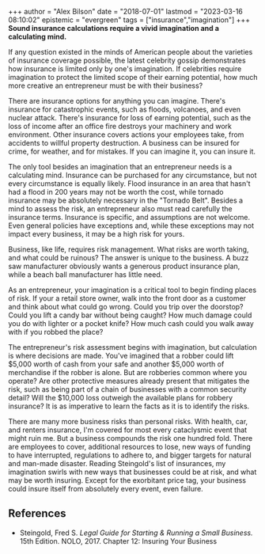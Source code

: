 +++
author = "Alex Bilson"
date = "2018-07-01"
lastmod = "2023-03-16 08:10:02"
epistemic = "evergreen"
tags = ["insurance","imagination"]
+++
**Sound insurance calculations require a vivid imagination and a calculating mind.**

If any question existed in the minds of American people about the varieties of insurance coverage possible, the latest celebrity gossip demonstrates how insurance is limited only by one's imagination. If celebrities require imagination to protect the limited scope of their earning potential, how much more creative an entrepreneur must be with their business?

There are insurance options for anything you can imagine. There's insurance for catastrophic events, such as floods, volcanoes, and even nuclear attack. There's insurance for loss of earning potential, such as the loss of income after an office fire destroys your machinery and work environment. Other insurance covers actions your employees take, from accidents to willful property destruction. A business can be insured for crime, for weather, and for mistakes. If you can imagine it, you can insure it.

The only tool besides an imagination that an entrepreneur needs is a calculating mind. Insurance can be purchased for any circumstance, but not every circumstance is equally likely. Flood insurance in an area that hasn't had a flood in 200 years may not be worth the cost, while tornado insurance may be absolutely necessary in the "Tornado Belt". Besides a mind to assess the risk, an entrepreneur also must read carefully the insurance terms. Insurance is specific, and assumptions are not welcome. Even general policies have exceptions and, while these exceptions may not impact every business, it may be a high risk for yours.

Business, like life, requires risk management. What risks are worth taking, and what could be ruinous? The answer is unique to the business. A buzz saw manufacturer obviously wants a generous product insurance plan, while a beach ball manufacturer has little need.

As an entrepreneur, your imagination is a critical tool to begin finding places of risk. If your a retail store owner, walk into the front door as a customer and think about what could go wrong. Could you trip over the doorstop? Could you lift a candy bar without being caught? How much damage could you do with lighter or a pocket knife? How much cash could you walk away with if you robbed the place?

The entrepreneur's risk assessment begins with imagination, but calculation is where decisions are made. You've imagined that a robber could lift $5,000 worth of cash from your safe and another $5,000 worth of merchandise if the robber is alone. But are robberies common where you operate? Are other protective measures already present that mitigates the risk, such as being part of a chain of businesses with a common security detail? Will the $10,000 loss outweigh the available plans for robbery insurance? It is as imperative to learn the facts as it is to identify the risks.

There are many more business risks than personal risks. With health, car, and renters insurance, I'm covered for most every cataclysmic event that might ruin me. But a business compounds the risk one hundred fold. There are employees to cover, additional resources to lose, new ways of funding to have interrupted, regulations to adhere to, and bigger targets for natural and man-made disaster. Reading Steingold's list of insurances, my imagination swirls with new ways that businesses could be at risk, and what may be worth insuring. Except for the exorbitant price tag, your business could insure itself from absolutely every event, even failure.

## References

- Steingold, Fred S. _Legal Guide for Starting & Running a Small Business._ 15th Edition. NOLO, 2017. Chapter 12: Insuring Your Business
